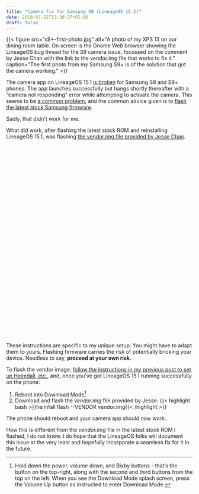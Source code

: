 ```yaml
---
title: "Camera fix for Samsung S9 (LineageOS 15.1)"
date: 2018-07-22T13:30:37+01:00
draft: false
---
```


{{< figure src="s9+-first-photo.jpg" alt="A photo of my XPS 13 on our dining room table. On screen is the Gnome Web browser showing the LineageOS bug thread for the S9 camera issue, focussed on the comment by Jesse Chan with the link to the vendor.img file that works to fix it." caption="The first photo from my Samsung S9+ is of the solution that got the camera working." >}}

The camera app on LineageOS 15.1 [is broken](https://jira.lineageos.org/browse/BUGBASH-1784) for Samsung S9 and S9+ phones. The app launches successfully but hangs shortly thereafter with a “camera not responding” error while attempting to activate the camera. This seems to be [a common problem](https://www.reddit.com/r/LineageOS/search?q=s9%20camera&restrict_sr=1), and the common advice given is to [flash the latest stock Samsung firmware](https://ar.al/2018/07/15/flashing-stock-firmware-onto-a-samsung-galaxy-s9+-sm-g965f-on-ubuntu-18.04-using-heimdall/).

Sadly, that didn't work for me.

What did work, after flashing the latest stock ROM and reinstalling LineageOS 15.1, was flashing [the vendor.img file provided by Jesse Chan](https://jira.lineageos.org/browse/BUGBASH-1784?focusedCommentId=25316&page=com.atlassian.jira.plugin.system.issuetabpanels:comment-tabpanel#comment-25316).

<p class='important-warning'><svg class='warning-icon' viewBox='0 0 1792 1896.0833' alt='Warning!'><use class='warning-path' xlink:href='/icons/font-awesome.svg#warning'></use></svg><span>These instructions are specific to my unique setup. You might have to adapt them to yours. Flashing firmware carries the risk of potentially bricking your device. Needless to say, <strong>proceed at your own risk.</strong></span></p>

To flash the vendor image, [follow the instructions in my previous post to set up Heimdall, etc.](https://ar.al/2018/07/15/flashing-stock-firmware-onto-a-samsung-galaxy-s9+-sm-g965f-on-ubuntu-18.04-using-heimdall/), and, once you've got LineageOS 15.1 running successfully on the phone:

1. Reboot into Download Mode[^1]
2. Download and flash the _vendor.img_ file provided by Jesse:
  {{< highlight bash >}}heimfall flash --VENDOR vendor.img{{< /highlight >}}

The phone should reboot and your camera app should now work.

How this is different from the _vendor.img_ file in the latest stock ROM I flashed, I do not know. I do hope that the LineageOS folks will document this issue at the very least and hopefully incorporate a seamless fix for it in the future.

[^1]: Hold down the power, volume down, and Bixby buttons - that’s the button on the top-right, along with the second and third buttons from the top on the left. When you see the Download Mode splash screen, press the Volume Up button as instructed to enter Download Mode.